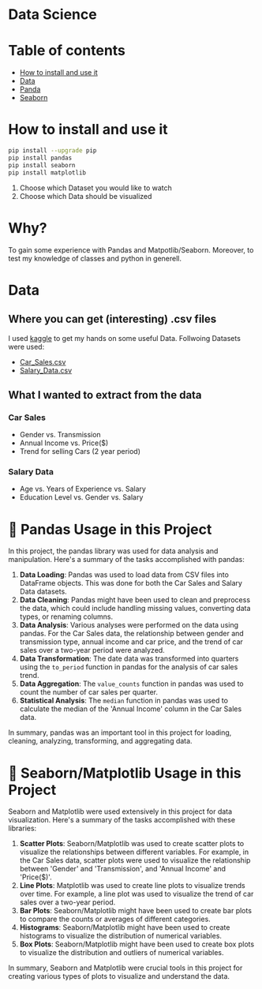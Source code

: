 # Data Science

# Table of contents
- [How to install and use it](#how_to_install_and_use_it)
- [Data](#data)
- [Panda](#-panda_usage_in_this_project)
- [Seaborn](#-seaborn)

# How to install and use it
```bash
pip install --upgrade pip
pip install pandas
pip install seaborn
pip install matplotlib
```
1. Choose which Dataset you would like to watch
2. Choose which Data should be visualized

# Why?
To gain some experience with Pandas and Matpotlib/Seaborn. Moreover, to test my knowledge of classes and python in generell.

# Data
## Where you can get (interesting) .csv files
I used [kaggle](https://www.kaggle.com/) to get my hands on some useful Data. Follwoing Datasets were used:
- [Car_Sales.csv](https://www.kaggle.com/datasets/missionjee/car-sales-report)
- [Salary_Data.csv](https://www.kaggle.com/datasets/mohithsairamreddy/salary-data?rvi=1)

## What I wanted to extract from the data
### Car Sales
- Gender vs. Transmission
- Annual Income vs. Price($)
- Trend for selling Cars (2 year period)

### Salary Data
- Age vs. Years of Experience vs. Salary
- Education Level vs. Gender vs. Salary

# 🐼 Pandas Usage in this Project

In this project, the pandas library was used for data analysis and manipulation. Here's a summary of the tasks accomplished with pandas:

1. **Data Loading**: Pandas was used to load data from CSV files into DataFrame objects. This was done for both the Car Sales and Salary Data datasets.
2. **Data Cleaning**: Pandas might have been used to clean and preprocess the data, which could include handling missing values, converting data types, or renaming columns.
3. **Data Analysis**: Various analyses were performed on the data using pandas. For the Car Sales data, the relationship between gender and transmission type, annual income and car price, and the trend of car sales over a two-year period were analyzed.
4. **Data Transformation**: The date data was transformed into quarters using the `to_period` function in pandas for the analysis of car sales trend.
5. **Data Aggregation**: The `value_counts` function in pandas was used to count the number of car sales per quarter.
6. **Statistical Analysis**: The `median` function in pandas was used to calculate the median of the 'Annual Income' column in the Car Sales data.

In summary, pandas was an important tool in this project for loading, cleaning, analyzing, transforming, and aggregating data.

# 🌊 Seaborn/Matplotlib Usage in this Project

Seaborn and Matplotlib were used extensively in this project for data visualization. Here's a summary of the tasks accomplished with these libraries:

1. **Scatter Plots**: Seaborn/Matplotlib was used to create scatter plots to visualize the relationships between different variables. For example, in the Car Sales data, scatter plots were used to visualize the relationship between 'Gender' and 'Transmission', and 'Annual Income' and 'Price($)'.
2. **Line Plots**: Matplotlib was used to create line plots to visualize trends over time. For example, a line plot was used to visualize the trend of car sales over a two-year period.
3. **Bar Plots**: Seaborn/Matplotlib might have been used to create bar plots to compare the counts or averages of different categories.
4. **Histograms**: Seaborn/Matplotlib might have been used to create histograms to visualize the distribution of numerical variables.
5. **Box Plots**: Seaborn/Matplotlib might have been used to create box plots to visualize the distribution and outliers of numerical variables.

In summary, Seaborn and Matplotlib were crucial tools in this project for creating various types of plots to visualize and understand the data.
